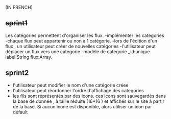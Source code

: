 (IN FRENCH)

<del>sprint1</del>
-------
Les catégories permettent d'organiser les flux.
-implémenter les categories
-chaque flux peut appartenir ou non à 1 catégorie.
-lors de l'édition d'un flux , un utilisateur peut créer de nouvelles catégories
-l'utilisateur peut déplacer un flux vers une categorie
-modèle de categorie
_id:unique
label:String
flux:Array.<flux>

sprint2
-------
- l'utilisateur peut modifier le nom d'une catégorie créee
- l'utilisateur peut réordonner l'ordre d'affichage des categories
- les fils sont représentés par des icons. ces icons sont sauvegardés dans la base de donnée ,
    à taille réduite (16*16 ) et affichés sur le site à partir de la base.
    Si aucun icone est disponible, alors utiliser un icon par défault